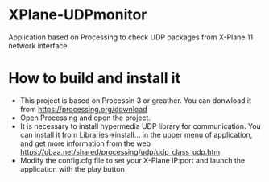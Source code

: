 # XPlane-UDPmonitor
Application based on Processing to check UDP packages from X-Plane 11 network interface.

# How to build and install it
- This project is based on Processin  3 or greather. You can donwload it from https://processing.org/download
- Open Processing and open the project.
- It is necessary to install hypermedia UDP library for communication. You can install it from Libraries->install... in the upper menu of application, and get more information from the web https://ubaa.net/shared/processing/udp/udp_class_udp.htm
- Modify the config.cfg file to set your X-Plane IP:port and launch the application with the play button
